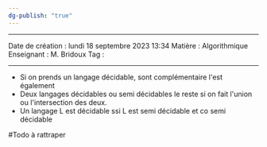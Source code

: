 ```yaml
---
dg-publish: "true"
---
```

 ---

 Date de création : lundi 18 septembre 2023 13:34
 Matière : Algorithmique
 Enseignant : M. Bridoux
 Tag :

---

- Si on prends un langage décidable, sont complémentaire l'est également
- Deux langages décidables ou semi décidables le reste si on fait l'union ou l'intersection des deux.
- Un langage L est décidable ssi L est semi décidable et co semi décidable

#Todo à rattraper